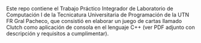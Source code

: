 Este repo contiene el Trabajo Práctico Integrador de Laboratorio de Computación I de la Tecnicatura Universitaria de Programación de la UTN FR Gral Pacheco, que consistió en elaborar un juego de cartas llamado Clutch como aplicación de consola en el lenguaje C++ (ver PDF adjunto con descripción y requisitos a cumplimentar).
